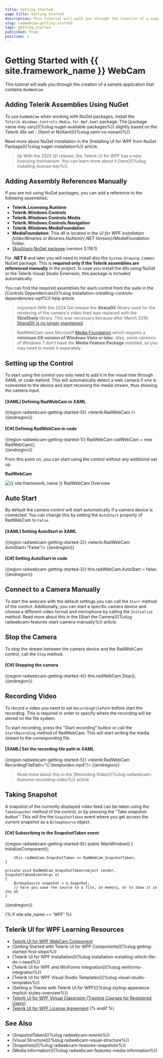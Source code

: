 ```yaml
---
title: Getting Started
page_title: Getting Started
description: This tutorial will walk you through the creation of a sample application that contains RadWebCam.
slug: radwebcam-getting-started
tags: getting,started
published: True
position: 2
---
```


# Getting Started with {{ site.framework_name }} WebCam

This tutorial will walk you through the creation of a sample application that contains `RadWebCam`.

## Adding Telerik Assemblies Using NuGet

To use `RadWebCam` when working with NuGet packages, install the `Telerik.Windows.Controls.Media.for.Wpf.Xaml` package. The [package name may vary]({%slug nuget-available-packages%}) slightly based on the Telerik dlls set - [Xaml or NoXaml]({%slug xaml-vs-noxaml%})

Read more about NuGet installation in the [Installing UI for WPF from NuGet Package]({%slug nuget-installation%}) article.

>tip With the 2025 Q1 release, the Telerik UI for WPF has a new licensing mechanism. You can learn more about it [here]({%slug installing-license-key%}).

## Adding Assembly References Manually

If you are not using NuGet packages, you can add a reference to the following assemblies:

* __Telerik.Licensing.Runtime__
* __Telerik.Windows.Controls__
* __Telerik.Windows.Controls.Media__
* __Telerik.Windows.Controls.Navigation__
* __Telerik.Windows.MediaFoundation__
* __MediaFoundation__: This dll is located in the *UI for WPF installation folder/Binaries or Binaries.NoXaml/{.NET Version}/MediaFoundation* folder.
* [SkiaSharp NuGet package](https://www.nuget.org/packages/SkiaSharp/3.116.1) (version 3.116.1).

For __.NET 6__ and later you will need to install also the `System.Drawing.Common` NuGet package. This is __required only if the Telerik assemblies are referenced manually__ in the project. In case you install the dlls using NuGet or the Telerik Visual Studio Extension, this package is included automatically.

You can find the required assemblies for each control from the suite in the [Controls Dependencies]({%slug installation-installing-controls-dependencies-wpf%}) help article.

>important With the 2024 Q4 release the __SharpDX__ library used for the rendering of the camera's video feed was replaced with the __SkiaSharp__ library. This was necessary because after March 2019, [SharpDX is no longer maintained](https://github.com/sharpdx/SharpDX).

> RadWebCam uses Microsoft [Media Foundation](https://docs.microsoft.com/en-us/windows/win32/medfound/about-the-media-foundation-sdk) which requires a __minimum OS version of Windows Vista or later__. Also, some versions of Windows 7 don't have the __Media Feature Package__ installed, so you may need to install it separately.

## Setting up the Control

To start using the control you only need to add it in the visual tree through XAML or code-behind. This will automatically detect a web camera if one is connected to the device and start receiving the media stream, thus showing the camera input.

#### __[XAML] Defining RadWebCam in XAML__
{{region radwebcam-getting-started-0}}
	<telerik:RadWebCam />
{{endregion}}

#### __[C#] Defining RadWebCam in code__
{{region radwebcam-getting-started-1}}
	RadWebCam radWebCam = new RadWebCam();	
{{endregion}}

From this point on, you can start using the control without any additional set up.

__RadWebCam__

![{{ site.framework_name }} RadWebCam Overview](images/radwebcam-getting-started-0.png)

## Auto Start

By default the camera control will start automatically if a camera device is connected. You can change this by setting the `AutoStart` property of RadWebCam to `False`.

#### __[XAML] Setting AutoStart in XAML__
{{region radwebcam-getting-started-2}}
	 <telerik:RadWebCam AutoStart="False"/>
{{endregion}}

#### __[C#] Setting AutoStart in code__
{{region radwebcam-getting-started-3}}
	this.radWebCam.AutoStart = false;
{{endregion}}

## Connect to a Camera Manually

To start the webcam with the default settings you can call the `Start` method of the control. Additionally, you can start a specific camera device and choose a different video format and microphone by calling the `Initialize` method. Read more about this in the [Start the Camera]({%slug radwebcam-features-start-camera-manually%}) article.

## Stop the Camera

To stop the stream between the camera device and the RadWebCam control, call the `Stop` method.

#### __[C#] Stopping the camera__
{{region radwebcam-getting-started-4}}
	this.radWebCam.Stop();
{{endregion}}

## Recording Video

To record a video you need to set `RecordingFilePath` before start the recording. This is required in order to specify where the recording will be stored on the file system.

To start recording, press the "Start recording" button or call the `StartRecording` method of RadWebCam. This will start writing the media stream to the corresponding file.

#### __[XAML] Set the recording file path in XAML__
{{region radwebcam-getting-started-5}}
	<telerik:RadWebCam RecordingFilePath="C:\\temp\\video.mp4"/>
{{endregion}}

> Read more about this in the [Recording Video]({%slug radwebcam-features-recording-video%}) article.

## Taking Snapshot

A snapshot of the currently displayed video feed can be taken using the `TakeSnapshot` method of the control, or by pressing the "Take snapshot button". This will fire the `SnapshotTaken` event where you get access the current snapshot as a `BitmapSource` object.

#### __[C#] Subscribing to the SnapshotTaken event__
{{region radwebcam-getting-started-6}}
	public MainWindow()
	{
		InitializeComponent();
		
		this.radWebCam.SnapshotTaken += RadWebCam_SnapshotTaken;
	}

	private void RadWebCam_SnapshotTaken(object sender, SnapshotTakenEventArgs e)
	{
		BitmapSource snapshot = e.Snapshot;
		// here you save the source to a file, in memory, or to show it in the UI
	}
{{endregion}}

{% if site.site_name == 'WPF' %}
## Telerik UI for WPF Learning Resources

* [Telerik UI for WPF WebCam Component](https://www.telerik.com/products/wpf/webcam.aspx)
* [Getting Started with Telerik UI for WPF Components]({%slug getting-started-first-steps%})
* [Telerik UI for WPF Installation]({%slug installation-installing-which-file-do-i-need%})
* [Telerik UI for WPF and WinForms Integration]({%slug winforms-integration%})
* [Telerik UI for WPF Visual Studio Templates]({%slug visual-studio-templates%})
* [Setting a Theme with Telerik UI for WPF]({%slug styling-apperance-implicit-styles-overview%})
* [Telerik UI for WPF Virtual Classroom (Training Courses for Registered Users)](https://learn.telerik.com/learn/course/external/view/elearning/16/telerik-ui-for-wpf) 
* [Telerik UI for WPF License Agreement](https://www.telerik.com/purchase/license-agreement/wpf-dlw-s)
{% endif %}

## See Also  
* [SnapshotTaken]({%slug radwebcam-events%})
* [Visual Structure]({%slug radwebcam-visual-structure%})
* [Snapshots]({%slug radwebcam-features-snapshots%})
* [Media Information]({%slug radwebcam-features-media-information%})
